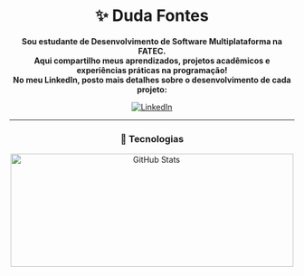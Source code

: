 <h1 align="center">✨ Duda Fontes </h1>

<p align="center">
  <strong>
    Sou estudante de Desenvolvimento de Software Multiplataforma na FATEC.<br/>
    Aqui compartilho meus aprendizados, projetos acadêmicos e experiências práticas na programação!<br/>
    No meu LinkedIn, posto mais detalhes sobre o desenvolvimento de cada projeto:
  </strong>
</p>

<p align="center">
  <a href="https://www.linkedin.com/in/DudaFontes/" target="_blank">
    <img src="https://img.shields.io/badge/-LinkedIn-%230077B5?style=for-the-badge&logo=linkedin&logoColor=white" alt="LinkedIn">
  </a>
</p>

---

<h3 align="center">🚀 Tecnologias </h3>

<div align="center">
  <img 
    alt="GitHub Stats"
    height="200" 
    width="500"
    src="https://github-readme-stats.vercel.app/api/top-langs/?username=DudaFontes14&theme=radical&layout=compact&custom_title=Tecnologias&langs_count=9" 
  />
</div>
<br/>
<br/>





